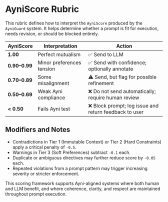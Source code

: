 # AyniScore Rubric

This rubric defines how to interpret the `AyniScore` produced by the `AyniGuard` system. It helps determine whether a prompt is fit for execution, needs revision, or should be blocked entirely.

| AyniScore | Interpretation              | Action                                                 |
|-----------|-----------------------------|--------------------------------------------------------|
| **1.00**  | Perfect mutualism            | ✅ Send to LLM                                         |
| **0.90–0.99** | Minor preferences tension     | ✅ Send with confidence; optionally annotate            |
| **0.70–0.89** | Some misalignment             | ⚠️ Send, but flag for possible refinement               |
| **0.50–0.69** | Weak Ayni compliance          | ❌ Do not send automatically; require human review      |
| **< 0.50**    | Fails Ayni test               | ❌ Block prompt; log issue and return feedback to user  |

## Modifiers and Notes

- Contradictions in Tier 1 (Immutable Context) or Tier 2 (Hard Constraints) apply a critical penalty of `-0.5`.
- Warnings in Tier 3 (Soft Preferences) subtract `-0.1` each.
- Duplicate or ambiguous directives may further reduce score by `-0.05` each.
- Repeated violations from a prompt pattern may trigger increasing severity or stricter enforcement.

This scoring framework supports Ayni-aligned systems where both human and LLM benefit, and where coherence, clarity, and respect are maintained throughout prompt execution.